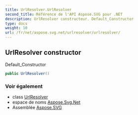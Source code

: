```yaml
---
title: UrlResolver.UrlResolver
second_title: Référence de l'API Aspose.SVG pour .NET
description: UrlResolver constructeur. Default_Constructor
type: docs
weight: 10
url: /fr/net/aspose.svg.net/urlresolver/urlresolver/
---
```

## UrlResolver constructor

Default_Constructor

```csharp
public UrlResolver()
```

### Voir également

* class [UrlResolver](../)
* espace de noms [Aspose.Svg.Net](../../urlresolver/)
* Assemblée [Aspose.SVG](../../../)


